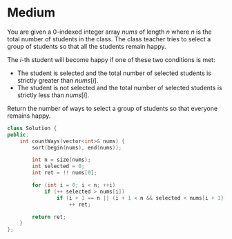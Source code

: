 # Medium

You are given a 0-indexed integer array $nums$ of length $n$ where $n$ is the total number of students in the class. The class teacher tries to select a group of students so that all the students remain happy.

The $i$-th student will become happy if one of these two conditions is met:

- The student is selected and the total number of selected students is strictly greater than $nums[i]$.
- The student is not selected and the total number of selected students is strictly less than $nums[i]$.

Return the number of ways to select a group of students so that everyone remains happy.

```cpp
class Solution {
public:
    int countWays(vector<int>& nums) {
        sort(begin(nums), end(nums));

        int n = size(nums);
        int selected = 0;
        int ret = !! nums[0];

        for (int i = 0; i < n; ++i)
            if (++ selected > nums[i])
                if (i + 1 == n || (i + 1 < n && selected < nums[i + 1]))
                    ++ ret;

        return ret;
    }
};
```
